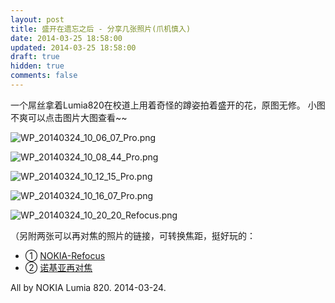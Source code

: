 ```yaml
---
layout: post
title: 盛开在遗忘之后 - 分享几张照片(爪机慎入)
date: 2014-03-25 18:58:00
updated: 2014-03-25 18:58:00
draft: true
hidden: true
comments: false
---
```


一个屌丝拿着Lumia820在校道上用着奇怪的蹲姿拍着盛开的花，原图无修。
小图不爽可以点击图片大图查看~~

![WP_20140324_10_06_07_Pro.png](https://ww2.sinaimg.cn/large/72eabe3fgw1eerskmsss5j21kw0w147v.jpg)

<!--more-->

![WP_20140324_10_08_44_Pro.png](https://ww2.sinaimg.cn/large/72eabe3fgw1eerskgw9nhj21kw0w1n4n.jpg)

![WP_20140324_10_12_15_Pro.png](https://ww4.sinaimg.cn/large/72eabe3fgw1eerskixv30j21kw0w1gsy.jpg)

![WP_20140324_10_16_07_Pro.png](https://ww1.sinaimg.cn/large/72eabe3fgw1eerskpb1udj21kw0w1gxd.jpg)

![WP_20140324_10_20_20_Refocus.png](https://ww3.sinaimg.cn/large/72eabe3fgw1eerskvesinj21kw0vtq9i.jpg)

（另附两张可以再对焦的照片的链接，可转换焦距，挺好玩的：

- ① [NOKIA-Refocus][1]
- ② [诺基亚再对焦][2]

All by NOKIA Lumia 820. 2014-03-24.

  [1]: https://refocus.nokia.com/refocus/6w0fUHUJFDubfdDO/image
  [2]: https://refocus.nokia.com/refocus/97MWTiD6tOJ5EgEW/image
